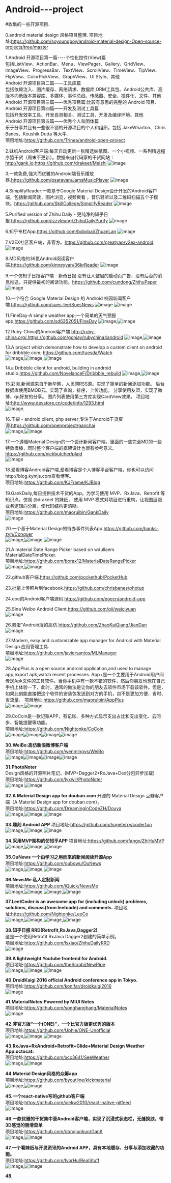 # Android---project

#收集的一些开源项目.

0.android material design 风格项目整理.
项目地址:https://github.com/soyoungboy/android-material-design-Open-source-projects/tree/master

1.Android 开源项目第一篇----个性化控件(View)篇   
包括ListView、ActionBar、Menu、ViewPager、Gallery、GridView、ImageView、ProgressBar、TextView、ScrollView、TimeView、TipView、FlipView、ColorPickView、GraphView、UI Style、其他         
Android 开源项目第二篇——工具库篇                 
包括依赖注入、图片缓存、网络请求、数据库,ORM工具包、Android公共库、高版本向低版本兼容库、多媒体、事件总线、传感器、安全、插件化、文件、其他               
Android 开源项目第三篇——优秀项目篇:比较有意思的完整的 Android 项目.     
Android 开源项目第四篇——开发及测试工具篇          
包括开发效率工具、开发自测相关、测试工具、开发及编译环境、其他           
Android 开源项目第五篇——优秀个人和团体篇        
乐于分享并且有一些很不错的开源项目的个人和组织，包括 JakeWharton、Chris Banes、Koushik Dutta 等大牛.   
项目地址:https://github.com/Trinea/android-open-project


2.妹纸Android客户端:每天自动更新一张精选妹纸图、一个小视频、一系列精选程序猿干货（周末不更新）。数据来自代码家的干货网站：http://gank.io;https://github.com/drakeet/Meizhi
![image](https://github.com/drakeet/Meizhi/blob/master/screenshots/s0.png)


3.一款免费,强大而优雅的Android端音乐播放器.https://github.com/psaravan/JamsMusicPlayer
![image](https://camo.githubusercontent.com/5a10d39909b2e64053adb49250802d31efe1d3a6/687474703a2f2f692e696d6775722e636f6d2f3268644d467a502e6a7067)


4.SimplifyReader:一款基于Google Material Design设计开发的Android客户端，包括新闻简读，图片浏览，视频爽看 ，音乐轻听以及二维码扫描五个子模块。https://github.com/SkillCollege/SimplifyReader
![image](https://raw.githubusercontent.com/SkillCollege/server/master/SimplifyReader/images/all_in_one.jpg)


5.Purified version of Zhihu Daily - 更纯净的知乎日报.https://github.com/izzyleung/ZhihuDailyPurify
![image](https://raw.githubusercontent.com/izzyleung/ZhihuDailyPurify/master/ZhihuDailyPurify.png)


6.知乎专栏App.https://github.com/bxbxbai/ZhuanLan
![image](https://camo.githubusercontent.com/a09ce4b549e048400597aaf4d40b7866e496678b/687474703a2f2f69322e74696574756b752e636f6d2f323937303233396637313239363339382e706e67)


7.V2EX社区客户端，非官方。https://github.com/greatyao/v2ex-android
![image](https://camo.githubusercontent.com/681b0ef9558ea805dfa325ea958b263c94fd31f1/68747470733a2f2f7261772e6769746875622e636f6d2f677265617479616f2f763265782d616e64726f69642f6d61737465722f736e617073686f74732f6e6f6465732e706e67)


8.MD风格的36氪Android阅读客户端.https://github.com/kinneyyan/36krReader
![image](https://raw.githubusercontent.com/kinneyyan/36krReader/master/Screenshots/device-2015-10-29-152645.png)


9.一个仿知乎日报客户端 - 新奇日报.没有让人皱眉的启动页广告，没有后台的消息推送，只提供最初的阅读功能。https://github.com/cundong/ZhihuPaper            
![image](https://raw.githubusercontent.com/cundong/ZhihuPaper/master/screenshot/one.png)


10.一个符合 Google Material Design 的 Android 校园新闻客户端.https://github.com/sues-lee/SuesNews
![image](https://github.com/sues-lee/SuesNews/blob/master/art/screenshot-2.png)
![image](https://github.com/sues-lee/SuesNews/blob/master/art/screenshot-3.png)


11.FineDay-A simple weather app;一个简单的天气预报app;https://github.com/sd6352051/FineDay
![image](https://camo.githubusercontent.com/ea45288811ac3b5836550ccc8f95b0dfdb66e218/687474703a2f2f70702e6d796170702e636f6d2f6d615f7069632f302f73686f745f31303633353533385f31383136373336315f325f313430323339323634372f353530);![image](https://camo.githubusercontent.com/acfe1f474ee6c773cc03e27f33c3913e6d50d03e/687474703a2f2f70702e6d796170702e636f6d2f6d615f7069632f302f73686f745f31303633353533385f31383136373336315f335f313430323339323634372f353530)


12.Ruby-China的Android客户端 http://ruby-china.org/.https://github.com/gonjay/rubychina4android
![image](https://camo.githubusercontent.com/d1c521c0c20e191cffbf93bae9a542256c457787/687474703a2f2f727562796368696e612e71696e6975646e2e636f6d2f6d656469612d32303134303230342532302831292e706e673f696d61676556696577322f312f772f3330302f682f353530),![image](https://camo.githubusercontent.com/9349ba23dc8e2101d8ff2d8b512ab98c2d3aca58/687474703a2f2f727562796368696e612e71696e6975646e2e636f6d2f6465766963652d323031342d30322d31302d3233323431322e706e673f696d61676556696577322f312f772f3330302f682f353530)


13.A project which demonstrate how to develop a custom client on android for dribbble.com;
https://github.com/tuesda/Watch         
![image](https://github.com/tuesda/Watch/blob/master/animation/comments.gif),![image](https://github.com/tuesda/Watch/blob/master/animation/home.gif),![image](https://github.com/tuesda/Watch/blob/master/animation/drawer.gif)


14.a Dribbble client for android, building in android studio.https://github.com/NovelanceF/Dribbble_rebuild
![image](https://camo.githubusercontent.com/4006f3a3329b907139189fe2ecdde91bda446397/687474703a2f2f6661726d382e737461746963666c69636b722e636f6d2f373430392f31323739323736383135335f633033373333303534372e6a7067),![image](https://camo.githubusercontent.com/25f2d63421f5cf91120b294b658f696f3bf4ba93/687474703a2f2f6661726d342e737461746963666c69636b722e636f6d2f333830302f31323739323736353632335f373638386438326239622e6a7067)


15.彩阅.新闻源来自于新华网，人民网RSS源。实现了简单的新闻添加功能。 后台数据库使用BMOB云。实现了查询，排序，上传功能。 分享使用友盟，实现了微博，qq好友的分享。 图片列表使用第三方库实现CardView效果。 
项目地址:http://www.devstore.cn/code/info/1293.html           
![image](http://ds.devstore.cn/dev_store/user/souce_code/img/20151028102946591l4ok9bya/Screenshot_2015-10-28-10-10-10.png).


16.干柴 - android client, php server;专注于Android干货资源.https://github.com/openproject/ganchai             
![image](https://camo.githubusercontent.com/8339e46ede8f34532f3fc1bf3d1ca99ef56b460c/687474703a2f2f37786b73706b2e636f6d312e7a302e676c622e636c6f7564646e2e636f6d2f53637265656e73686f745f323031352d30382d32382d30392d35312d32312e706e673f696d6167654d6f6772322f7468756d626e61696c2f21333070),![image](https://camo.githubusercontent.com/87c56d95476213f6a43637174ab727d1fb60632e/687474703a2f2f37786b73706b2e636f6d312e7a302e676c622e636c6f7564646e2e636f6d2f53637265656e73686f745f323031352d30382d32382d30392d35322d33362e706e673f696d6167654d6f6772322f7468756d626e61696c2f21333070)


17.一个遵循Material Design的一个设计新闻客户端，里面的一些完全MD的一些特效很棒，同时整个客户端的框架设计也很有参考意义。https://github.com/nickbutcher/plaid           
![image](https://github.com/nickbutcher/plaid/blob/master/screenshots/plaid_demo.gif)


18.爱看博客Android客户端,爱看博客是个人博客平台客户端，你也可以访问http://blog.kymjs.com查看博客。           
项目地址:https://github.com/KJFrame/KJBlog

19.GankDaily,每日提供技术干货的App。为学习使用 MVP、RxJava、Retrofit 等知识点，仿照 @drakeet 的妹纸， 使用 MVP 模式对项目进行重构，让视图层跟业务逻辑向分离，使代码结构更清晰。             
项目地址:https://github.com/maoruibin/GankDaily                
![image](https://github.com/maoruibin/GankDaily/blob/master/art/gank_index.png)


20.一个基于Material Design的待办事件列表App.https://github.com/hanks-zyh/Conquer          
![image](https://github.com/hanks-zyh/Conquer/blob/master/Screenshot/s2.png),![image](https://github.com/hanks-zyh/Conquer/blob/master/Screenshot/demo2.gif),![image](https://github.com/hanks-zyh/Conquer/blob/master/Screenshot/demo.gif)


21.A material Date Range Picker based on wdullaers MaterialDateTimePicker.          
项目地址:https://github.com/borax12/MaterialDateRangePicker           
![image](https://github.com/borax12/MaterialDateRangePicker/blob/master/screenshots/4.png?raw=true),![image](https://raw.githubusercontent.com/borax12/MaterialDateRangePicker/master/screenshots/2.png)        


22.github客户端.https://github.com/pockethub/PocketHub              


23.批量上传照片到facebook.https://github.com/chrisbanes/photup           


24.eoe的Android客户端源码.https://github.com/eoecn/android-app           


25.Sina Weibo Android Client.https://github.com/qii/weiciyuan           
![image](https://camo.githubusercontent.com/48decff5ad9407a92479a72fed9c03a059bc383e/68747470733a2f2f6c68352e67677068742e636f6d2f686c66324879376e7976475a326c365756334c45643249695856705f78596837365f6250555345615166306570527778783358412d376441466a5142695a793754773d683930302d7277)          


26.煎蛋”Android版的高仿.https://github.com/ZhaoKaiQiang/JianDan            
![image](https://github.com/ZhaoKaiQiang/JianDan/blob/master/images/demo.gif)            


27.Modern, easy and customizable app manager for Android with Material Design.应用管理工具.              
项目地址:https://github.com/javiersantos/MLManager                 
![image](https://raw.githubusercontent.com/javiersantos/MLManager/master/Screenshots/header-basic.png)                 


28.AppPlus is a open source android application,and used to manage app,export apk,watch recent processes.    App+是一个主要用于Android用户间传送Apk文件的工具软件。当你手机中有一款不错的软件，然后你朋友也想在自己手机上体验一下，此时，通常的做法是让你的朋友去软件市场下载该软件。但是，如果此刻能直接把这个软件的安装包发送到对方的手机，岂不是更加方便、省时、省流量。                       项目地址:https://github.com/maoruibin/AppPlus                          
![image](https://github.com/maoruibin/AppPlus/blob/master/art/detail.png),![image](https://github.com/maoruibin/AppPlus/blob/master/art/index.png)           


29.CoCoin是一款记账APP，有记账、多种方式显示支出占比和支出变化、云同步、智能提醒等功能。                           
项目地址:https://github.com/Nightonke/CoCoin                                              
![image](https://github.com/Nightonke/CoCoin/blob/master/Gif/记录.gif)![image](https://github.com/Nightonke/CoCoin/blob/master/Gif/今日视图.gif)![image](https://github.com/Nightonke/CoCoin/blob/master/Gif/标签视图.gif)![image](https://github.com/Nightonke/CoCoin/blob/master/Gif/设置.gif)                 


**30.WeiBo:高仿新浪微博客户端**                     
项目地址:https://github.com/wenmingvs/WeiBo                             
![image](https://raw.githubusercontent.com/wenmingvs/WeiBo/master/screenshot1.png)![image](https://raw.githubusercontent.com/wenmingvs/WeiBo/master/screenshot3.png)![image](https://raw.githubusercontent.com/wenmingvs/WeiBo/master/screenshot4.png)![image](https://raw.githubusercontent.com/wenmingvs/WeiBo/master/screenshot2.png)                


**31.PhotoNoter**             
Design风格的开源照片笔记。(MVP+Dagger2+RxJava+Dex分包异步加载)      
项目地址:https://github.com/lyxwll/PhotoNoter          
![image](https://raw.githubusercontent.com/yydcdut/PhotoNoter/master/screenshot/animation.gif) ![image](https://raw.githubusercontent.com/yydcdut/PhotoNoter/master/screenshot/screen1.png)                            


**32.A Material Design app for douban.com**
开源的 Material Design 豆瓣客户端（A Material Design app for douban.com）。          
项目地址:https://github.com/DreaminginCodeZH/Douya                 
![image](https://github.com/DreaminginCodeZH/Douya/blob/master/screenshot/00-main.png),![image](https://github.com/DreaminginCodeZH/Douya/blob/master/screenshot/01-immersive.jpg),![image](https://github.com/DreaminginCodeZH/Douya/blob/master/screenshot/04-broadcast-activity.png)


**33.趣刻 Android APP**
项目地址:https://github.com/hugeterry/coderfun                           
![image](https://camo.githubusercontent.com/8956147eb93d81b1e8b26fb55b0dfb295e772d53/687474703a2f2f7777772e6875676574657272792e636e2f77702d636f6e74656e742f75706c6f6164732f323031362f30322f636f64657266756e5f342e6a7067),![image](https://camo.githubusercontent.com/7832db0c180fb1bdd9d6d5fcba6340308e4f0ff8/687474703a2f2f7777772e6875676574657272792e636e2f77702d636f6e74656e742f75706c6f6164732f323031362f30322f636f64657266756e5f312e6a7067),![image](https://camo.githubusercontent.com/c0d6272f9233d2627b18432cb5643780bd362af0/687474703a2f2f7777772e6875676574657272792e636e2f77702d636f6e74656e742f75706c6f6164732f323031362f30322f636f64657266756e5f322e6a7067)


**34.采用MVP架构的仿知乎APP**
项目地址:https://github.com/fangx/ZhiHuMVP          
![image](https://github.com/fangx/ZhiHuMVP/blob/master/img/zhihu1.gif),![image](https://github.com/fangx/ZhiHuMVP/blob/master/img/zhihu2.gif),![image](https://github.com/fangx/ZhiHuMVP/blob/master/img/zhihu3.gif)            


**35.OuNews 一个由学习之用而来的新闻阅读开源App**  
项目地址:https://github.com/oubowu/OuNews   
![image](https://github.com/oubowu/OuNews/blob/master/pic/1.png),![image](https://github.com/oubowu/OuNews/blob/master/pic/8.gif),![image](https://github.com/oubowu/OuNews/blob/master/pic/9.gif)


**36.NewsMe 私人定制新闻**        
项目地址:https://github.com/iQuick/NewsMe           
![image](https://camo.githubusercontent.com/49c388a6af4a85cbd8f962a4865cbbc8118f74ec/687474703a2f2f696d672e77646a696d672e636f6d2f6d6d732f73637265656e73686f742f652f61612f61633138313532626462373732316465666437623833306432626334356161655f3332305f3536392e6a706567),![image](https://camo.githubusercontent.com/4e42ada524fc148519338de602e00869e2a45318/687474703a2f2f696d672e77646a696d672e636f6d2f6d6d732f73637265656e73686f742f652f62322f66663237633837613161663664626535343738326665353331306365356232655f3332305f3536392e6a706567),![image](https://camo.githubusercontent.com/6dfbf2ad0b3e8d0c5abb9b67c7be46d15638e835/687474703a2f2f696d672e77646a696d672e636f6d2f6d6d732f73637265656e73686f742f312f34312f66653935346666616264306231633936383939643932323139613333613431315f3332305f3536392e6a706567),![image](https://camo.githubusercontent.com/6bf9c6c6255c99d080cdf0c61be131480d073d90/687474703a2f2f696d672e77646a696d672e636f6d2f6d6d732f73637265656e73686f742f612f34612f32636530646362316431343534663537656435366338636463616137393461615f3332305f3536392e6a706567)        


**37.LeetCoder is an awesome app for (including unlock) problems, solutions, discuss(from leetcode) and comments.**
项目地址:https://github.com/Nightonke/LeeCo           
![image](https://github.com/Nightonke/LeeCo/blob/master/PNG/basic.png),![image](https://github.com/Nightonke/LeeCo/blob/master/PNG/user.png),![image](https://github.com/Nightonke/LeeCo/blob/master/PNG/favorite.png),![image](https://github.com/Nightonke/LeeCo/blob/master/PNG/problem.png)


**38.知乎日报 RRD(Retrofit,RxJava,Dagger2)**             
这是一个使用Retrofit RxJava Dagger2创建的简单示例。                                         
项目地址:https://github.com/lsxiao/ZhihuDailyRRD              
![image](https://raw.githubusercontent.com/lsxiao/ZhihuDailyRRD/master/screenshot/Screenshot_20151116-231003.png)          


**39.A lightweight Youtube frontend for Android.**     
项目地址:https://github.com/theScrabi/NewPipe          
![image](https://github.com/theScrabi/NewPipe/blob/master/screenshots/screenshot_1.png),![image](https://github.com/theScrabi/NewPipe/blob/master/screenshots/screenshot_3.png),![image](https://github.com/theScrabi/NewPipe/blob/master/screenshots/screenshot_5.png)     


**40.DroidKaigi 2016 official Android conference app in Tokyo.**     
项目地址:https://github.com/konifar/droidkaigi2016       
![image](https://github.com/konifar/droidkaigi2016/blob/master/art/droidkaigi2.gif)             


**41.MaterialNotes:Powered by MIUI Notes**     
项目地址:https://github.com/songhanghang/MaterialNotes       
![image](https://github.com/songhanghang/MaterialNotes/blob/master/screenshots/A0001LRX22Gsonghang12062015151859.gif)     


**42.非官方版“一个(ONE)”，一个比官方版更优秀的版本**      
项目地址:https://github.com/Uphie/ONE-Unofficial       
![image](https://github.com/Uphie/ONE-Unofficial/blob/master/Screenshots/screenshot-1.png),![image](https://github.com/Uphie/ONE-Unofficial/blob/master/Screenshots/screenshot-3.png),![image](https://github.com/Uphie/ONE-Unofficial/blob/master/Screenshots/screenshot-2.png)       

**43.RxJava+RxAndroid+Retrofit+Glide+Material Design Weather App:octocat:**    
项目地址:https://github.com/xcc3641/SeeWeather      
![image](https://camo.githubusercontent.com/57ee8d72fa5ba4f6dcdbfd84b7bfb24d40bb72c8/687474703a2f2f786363333634312e71696e6975646e2e636f6d2f6170702d2545352542302542312545372539432538422545352541342541392545362542302539342d2545352541342539432545362539392539412545362541382541312545352542432538462e706e67),![image](https://camo.githubusercontent.com/e349ccaa7d587551751c3c1791312b8b992ec028/687474703a2f2f786363333634312e71696e6975646e2e636f6d2f6170702d2545352542302542312545372539432538422545352541342541392545362542302539342d2545372539392542442545352541342541392545362541382541312545352542432538462e706e67)     


**44.Material Design风格的众筹app**     
项目地址:https://github.com/byoutline/kickmaterial    
![image](https://github.com/byoutline/kickmaterial/blob/master/screenshots/project_anim.gif),![image](https://github.com/byoutline/kickmaterial/blob/master/screenshots/categories_anim.gif)    


**45.一个react-native写的github客户端**     
项目地址:https://github.com/xiekw2010/react-native-gitfeed     
![image](https://camo.githubusercontent.com/832808347ab6f63110e314f97d5829941d34257f/687474703a2f2f7777322e73696e61696d672e636e2f6c617267652f3834313738353733677731663133383775303873356a3230783630627364697a2e6a7067)    


**46.一款优雅的干货集中营Android客户端，实现了沉浸式状态栏，无缝换肤，带3D感觉的侧滑菜单**      
项目地址:https://github.com/dongjunkun/GanK        
![image](https://raw.githubusercontent.com/dongjunkun/GanK/master/art/gank1.png),![image](https://raw.githubusercontent.com/dongjunkun/GanK/master/art/gank2.png)       


**47.一个看妹纸与开发资讯的Android APP，具有本地缓存、分享与添加收藏的功能。**       
项目地址:https://github.com/IvorHu/RealStuff        
![image](https://github.com/IvorHu/RealStuff/blob/master/screenshoots/Meizhi.PNG),![image](https://github.com/IvorHu/RealStuff/blob/master/screenshoots/drawermenu.PNG)       


**48.**



 

















